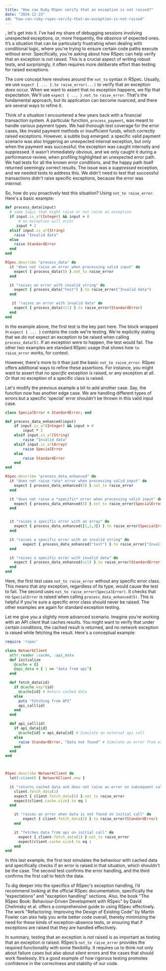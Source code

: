 ```yaml
---
title: "How can Ruby RSpec verify that an exception is not raised?"
date: "2024-12-23"
id: "how-can-ruby-rspec-verify-that-an-exception-is-not-raised"
---
```


, let's get into it. I’ve had my share of debugging sessions involving unexpected exceptions, or, more frequently, the *absence* of expected ones. It’s a situation that can be particularly frustrating when dealing with conditional logic, where you're trying to ensure certain code paths execute without error. Specifically, you're asking about how RSpec can help verify that an exception is *not* raised. This is a crucial aspect of writing robust tests, and surprisingly, it often requires more deliberate effort than testing for raised exceptions.

The core concept here revolves around the `not_to` syntax in RSpec. Usually, we use `expect { ... }.to raise_error(...)` to verify that an exception *does* occur. When we want to assert that no exception happens, we flip that expectation. We'll use `expect { ... }.not_to raise_error`. That's the fundamental approach, but its application can become nuanced, and there are several ways to refine it.

Think of a situation I encountered a few years back with a financial transaction system. A particular function, `process_payment`, was meant to handle various payment types. We had thorough test coverage for the error cases, like invalid payment methods or insufficient funds, which correctly raised exceptions. However, a subtle bug emerged: a specific valid payment scenario was also triggering an unexpected internal exception, but only when the payment was successful; the exception was caught internally and suppressed. It wasn't immediately obvious, and we only caught it during a performance review, when profiling highlighted an unexpected error path. We had tests for all the known error conditions, and the happy path itself returned seemingly correct results. The issue was a *suppressed* exception, and we needed tests to address this. We didn't need to test that successful transactions didn't raise specific exceptions, because the error was *internal*.

So, how do you proactively test this situation? Using `not_to raise_error`. Here's a basic example:

```ruby
def process_data(input)
  # some logic that might raise or not raise an exception
  if input.is_a?(Integer) && input > 0
      # no exception will occur
     input * 2
  elsif input.is_a?(String)
    raise "Invalid data"
  else
    raise StandardError
  end
end

RSpec.describe "process_data" do
  it "does not raise an error when processing valid input" do
    expect { process_data(5) }.not_to raise_error
  end

  it "raises an error with invalid string" do
    expect { process_data("test") }.to raise_error("Invalid data")
  end

   it "raises an error with invalid data" do
    expect { process_data(nil) }.to raise_error(StandardError)
  end
end
```

In the example above, the first test is the key part here. The block wrapped in `expect { ... }` contains the code we're testing. We're explicitly stating that we *do not* expect an exception to be raised when calling `process_data(5)`. If an exception were to happen, the test would fail. The other two examples are standard RSpec usage that shows how `to raise_error` works, for context.

However, there's more to it than just the basic `not_to raise_error`. RSpec offers additional ways to refine these assertions. For instance, you might want to assert that *no specific* exception is raised, or any exception at all. Or that no exception of a specific class is raised.

Let's modify the previous example a bit to add another case. Say, the function now has another edge case. We are handling different types of errors but a specific 'special' error shouldn't be thrown in this valid input case.

```ruby
class SpecialError < StandardError; end

def process_data_enhanced(input)
    if input.is_a?(Integer) && input > 0
        input * 2
    elsif input.is_a?(String)
        raise "Invalid data"
    elsif input.is_a?(Array)
        raise SpecialError
    else
        raise StandardError
    end
end

RSpec.describe "process_data_enhanced" do
  it "does not raise *any* error when processing valid input" do
    expect { process_data_enhanced(5) }.not_to raise_error
  end

  it "does not raise a *specific* error when processing valid input" do
    expect { process_data_enhanced(5) }.not_to raise_error(SpecialError)
  end


  it "raises a specific error with an array" do
    expect { process_data_enhanced([1,2,3]) }.to raise_error(SpecialError)
  end

  it "raises a specific error with an invalid string" do
        expect { process_data_enhanced("test") }.to raise_error("Invalid data")
  end

  it "raises a specific error with invalid data" do
    expect { process_data_enhanced(nil) }.to raise_error(StandardError)
  end
end
```

Here, the first test uses `not_to raise_error` without any specific error class. This means that *any* exception, regardless of its type, would cause the test to fail. The second uses `not_to raise_error(SpecialError)`. It checks that no `SpecialError` is raised when calling `process_data_enhanced(5)`. This is helpful if you're sure a specific error class should never be raised. The other examples are again for standard exception testing.

Let me give you a slightly more advanced scenario. Imagine you're working with an API client that caches results. You might want to verify that under certain conditions, the cached result is returned, and no network exception is raised while fetching the result. Here's a conceptual example:

```ruby
require 'rspec'

class NetworkClient
  attr_reader :cache, :api_data
  def initialize
    @cache = {}
    @api_data = { 1 => "data from api"}
  end

  def fetch_data(id)
    if @cache.key?(id)
      @cache[id] # Return cached data
    else
      puts "Fetching from API"
      api_call(id)
    end
  end

  def api_call(id)
    if api_data[id]
      @cache[id] = api_data[id] # Simulate an external api call
    else
      raise StandardError, "Data not found" # Simulate an error from external api
    end
  end
end



RSpec.describe NetworkClient do
  let(:client) { NetworkClient.new }

  it "returns cached data and does not raise an error on subsequent calls" do
    client.fetch_data(1)
    expect { client.fetch_data(1) }.not_to raise_error
    expect(client.cache.size).to eq 1
  end

    it "raises an error when data is not found on initial call" do
        expect { client.fetch_data(2) }.to raise_error(StandardError)
    end

    it "fetches data from api on initial call" do
      expect { client.fetch_data(1) }.not_to raise_error
      expect(client.cache.size).to eq 1
    end
end
```

In this last example, the first test simulates the behaviour with cached data and specifically checks if an error is raised in that situation, which shouldn't be the case. The second test confirms the error handling, and the third confirms the first call to fetch the data.

To dig deeper into the specifics of RSpec's exception handling, I’d recommend looking at the official RSpec documentation, specifically the “expectations” and "exception handling" sections. Also, the book "The RSpec Book: Behaviour-Driven Development with RSpec" by David Chelimsky et al. offers a comprehensive guide to using RSpec effectively. The work "Refactoring: Improving the Design of Existing Code" by Martin Fowler can also help you write better code overall, thereby minimizing the need for these kinds of exception-absence tests, or ensuring that if exceptions are raised that they are handled effectively.

In summary, testing that an exception is *not* raised is as important as testing that an exception *is* raised. RSpec’s `not_to raise_error` provides the required functionality with some flexibility. It requires us to think not only about failure cases but also about silent errors and the cases that should work flawlessly. It’s a good example of how rigorous testing promotes confidence in the correctness and stability of our code.

